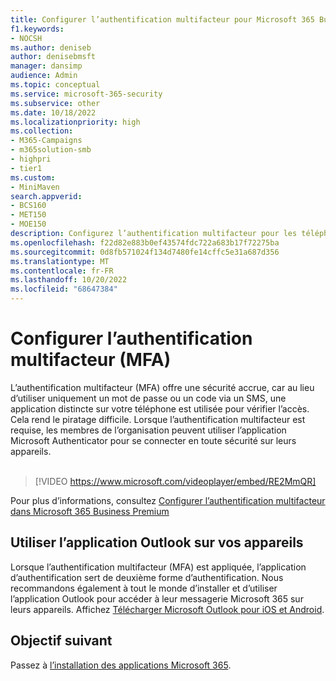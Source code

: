 ```yaml
---
title: Configurer l’authentification multifacteur pour Microsoft 365 Business Premium
f1.keywords:
- NOCSH
ms.author: deniseb
author: denisebmsft
manager: dansimp
audience: Admin
ms.topic: conceptual
ms.service: microsoft-365-security
ms.subservice: other
ms.date: 10/18/2022
ms.localizationpriority: high
ms.collection:
- M365-Campaigns
- m365solution-smb
- highpri
- tier1
ms.custom:
- MiniMaven
search.appverid:
- BCS160
- MET150
- MOE150
description: Configurez l’authentification multifacteur pour les téléphones dans Microsoft Business Premium. Augmentez votre sécurité en utilisant les fonctionnalités MFA de Microsoft Business Premium pour votre téléphone.
ms.openlocfilehash: f22d82e883b0ef43574fdc722a683b17f72275ba
ms.sourcegitcommit: 0d8fb571024f134d7480fe14cffc5e31a687d356
ms.translationtype: MT
ms.contentlocale: fr-FR
ms.lasthandoff: 10/20/2022
ms.locfileid: "68647384"
---
```

# <a name="set-up-mfa"></a>Configurer l’authentification multifacteur (MFA)

L’authentification multifacteur (MFA) offre une sécurité accrue, car au lieu d’utiliser uniquement un mot de passe ou un code via un SMS, une application distincte sur votre téléphone est utilisée pour vérifier l’accès. Cela rend le piratage difficile. Lorsque l’authentification multifacteur est requise, les membres de l’organisation peuvent utiliser l’application Microsoft Authenticator pour se connecter en toute sécurité sur leurs appareils. <br/><br/>

> [!VIDEO https://www.microsoft.com/videoplayer/embed/RE2MmQR]

Pour plus d’informations, consultez [Configurer l’authentification multifacteur dans Microsoft 365 Business Premium](https://support.office.com/article/a32541df-079c-420d-9395-9d59354f7225)

## <a name="use-the-outlook-app-on-your-devices"></a>Utiliser l’application Outlook sur vos appareils

Lorsque l’authentification multifacteur (MFA) est appliquée, l’application d’authentification sert de deuxième forme d’authentification. Nous recommandons également à tout le monde d’installer et d’utiliser l’application Outlook pour accéder à leur messagerie Microsoft 365 sur leurs appareils. Affichez [Télécharger Microsoft Outlook pour iOS et Android](https://www.microsoft.com/microsoft-365/outlook-mobile-for-android-and-ios).

## <a name="next-objective"></a>Objectif suivant

Passez à [l’installation des applications Microsoft 365](m365bp-install-office-apps.md).
